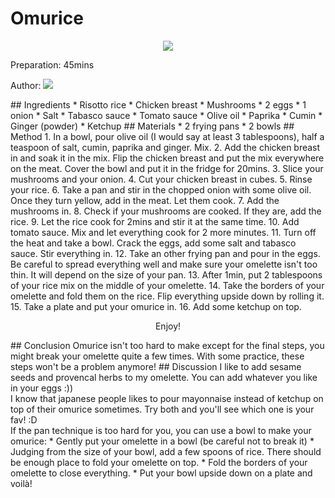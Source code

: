 # Omurice
<p align="center">
<img src="example.png" />
</p>

Preparation: 45mins

Author:
<a href="https://discord.com"><img src="https://img.shields.io/badge/Discord-nouille%232370-25?style=for-the-badge&logo=discord" /> </a>  
<!-- (Replace the '{}' with the responding username or id) --!>


## Ingredients
* Risotto rice
* Chicken breast
* Mushrooms
* 2 eggs
* 1 onion
* Salt
* Tabasco sauce
* Tomato sauce
* Olive oil
* Paprika
* Cumin
* Ginger (powder)
* Ketchup

## Materials
* 2 frying pans
* 2 bowls

## Method
1. In a bowl, pour olive oil (I would say at least 3 tablespoons), half a teaspoon of salt, cumin, paprika and ginger. Mix.
2. Add the chicken breast in and soak it in the mix. Flip the chicken breast and put the mix everywhere on the meat. Cover the bowl and put it in the fridge for 20mins.
3. Slice your mushrooms and your onion.
4. Cut your chicken breast in cubes.
5. Rinse your rice. 
6. Take a pan and stir in the chopped onion with some olive oil. Once they turn yellow, add in the meat. Let them cook.
7. Add the mushrooms in.
8. Check if your mushrooms are cooked. If they are, add the rice.
9. Let the rice cook for 2mins and stir it at the same time.
10. Add tomato sauce. Mix and let everything cook for 2 more minutes.
11. Turn off the heat and take a bowl. Crack the eggs, add some salt and tabasco sauce. Stir everything in.
12. Take an other frying pan and pour in the eggs. Be careful to spread everything well and make sure your omelette isn't too thin. It will depend on the size of your pan.
13. After 1min, put 2 tablespoons of your rice mix on the middle of your omelette. 
14. Take the borders of your omelette and fold them on the rice. Flip everything upside down by rolling it.
15. Take a plate and put your omurice in. 
16. Add some ketchup on top.
<p align="center"> Enjoy! </p>

## Conclusion
Omurice isn't too hard to make except for the final steps, you might break your omelette quite a few times. With some practice, these steps won't be a problem anymore!

## Discussion
I like to add sesame seeds and provencal herbs to my omelette. You can add whatever you like in your eggs :)) <br>
I know that japanese people likes to pour mayonnaise instead of ketchup on top of their omurice sometimes. Try both and you'll see which one is your fav! :D <br>
If the pan technique is too hard for you, you can use a bowl to make your omurice:
  * Gently put your omelette in a bowl (be careful not to break it)
  * Judging from the size of your bowl, add a few spoons of rice. There should be enough place to fold your omelette on top.
  * Fold the borders of your omelette to close everything.
  * Put your bowl upside down on a plate and voilà!
